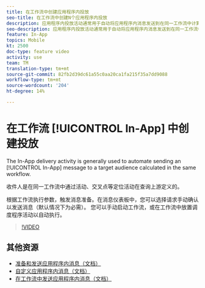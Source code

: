 ```yaml
---
title: 在工作流中创建应用程序内投放
seo-title: 在工作流中创建N个应用程序内投放
description: 应用程序内投放活动通常用于自动将应用程序内消息发送到在同一工作流中计算的目标受众。
seo-description: 应用程序内投放活动通常用于自动将应用程序内消息发送到在同一工作流中计算的目标受众。
feature: In-App
topics: Mobile
kt: 2500
doc-type: feature video
activity: use
team: TM
translation-type: tm+mt
source-git-commit: 82fb2d39dc61a55c0aa20ca1fa215f35a7dd9088
workflow-type: tm+mt
source-wordcount: '204'
ht-degree: 14%

---
```



# 在工作流 [!UICONTROL In-App] 中创建投放

The In-App delivery activity is generally used to automate sending an [!UICONTROL In-App] message to a target audience calculated in the same workflow.

收件人是在同一工作流中通过活动、交叉点等定位活动在查询上游定义的。

根据工作流执行参数，触发消息准备。在消息仪表板中，您可以选择请求手动确认以发送消息（默认情况下为必需）。 您可以手动启动工作流，或在工作流中放置调度程序活动以自动执行。

>[!VIDEO](https://video.tv.adobe.com/v/26226?quality=12)

## 其他资源

* [准备和发送应用程序内消息（文档）](https://docs.adobe.com/content/help/en/campaign-standard/using/communication-channels/in-app-messaging/preparing-and-sending-an-in-app-message.html)
* [自定义应用程序内消息（文档）](https://docs.adobe.com/content/help/en/campaign-standard/using/communication-channels/in-app-messaging/customizing-an-in-app-message.html)
* [在工作流中发送应用程序内消息（文档）](https://docs.adobe.com/content/help/en/campaign-standard/using/managing-processes-and-data/channel-activities/in-app-delivery.html)
